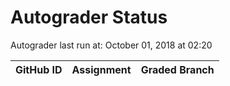 # Autograder Status
Autograder last run at: October 01, 2018 at 02:20

| GitHub ID | Assignment | Graded Branch |
|-----------|------------|---------------|
